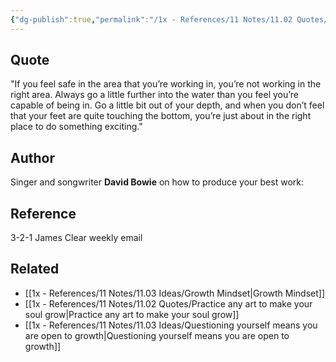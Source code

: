 ```yaml
---
{"dg-publish":true,"permalink":"/1x - References/11 Notes/11.02 Quotes/If you feel safe in the area you are working in you are not working in the right area - David Bowie/","title":"If you feel safe in the area you are working in you are not working in the right area - David Bowie","created":"2023-11-30T18:56:45.000+03:00","updated":"2024-02-14T20:18:42.639+03:00"}
---
```



## Quote
"If you feel safe in the area that you’re working in, you’re not working in the right area. Always go a little further into the water than you feel you’re capable of being in. Go a little bit out of your depth, and when you don’t feel that your feet are quite touching the bottom, you’re just about in the right place to do something exciting."

## Author
Singer and songwriter **David Bowie** on how to produce your best work:

## Reference
3-2-1 James Clear weekly email

## Related
- [[1x - References/11 Notes/11.03 Ideas/Growth Mindset\|Growth Mindset]]
- [[1x - References/11 Notes/11.02 Quotes/Practice any art to make your soul grow\|Practice any art to make your soul grow]]
- [[1x - References/11 Notes/11.03 Ideas/Questioning yourself means you are open to growth\|Questioning yourself means you are open to growth]]